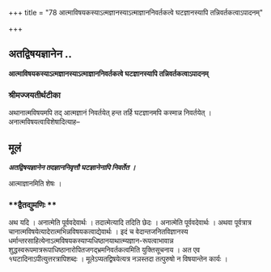 +++
title = "78 आत्माविषयकस्याऽत्मज्ञानस्याऽत्माज्ञाननिवर्तकत्वे घटज्ञानस्यापि तन्निवर्तकत्वाऽपादनम्"

+++


## अतद्विषयज्ञानेन ..

**आत्माविषयकस्याऽत्मज्ञानस्याऽत्माज्ञाननिवर्तकत्वे घटज्ञानस्यापि तन्निवर्तकत्वाऽपादनम्**

### **श्रीमज्जयतीर्थटीका**

अथानात्मविषयमपि तद् आत्मज्ञानं निवर्तयेत् हन्त तर्हि घटज्ञानमपि कस्मान्न निवर्तयेत् । अनात्मविषयत्वाविशेषादित्याह–

## **मूलं**

***अतद्विषयज्ञानेन तदज्ञाननिवृत्तौ घटज्ञानेनापि निवर्तेत ।***

आत्माज्ञानमिति शेषः ।

### **द्वैतद्युमणिः **

अथ यदि । अनात्मेति पूर्ववदेवार्थः । तदात्मेत्यादि तदिति छेदः । अनात्मेति पूर्ववदेवार्थः । अथवा पूर्वत्रात्र चानात्मविषयेत्यादेरात्मभिन्नविषयकत्वाद्येवार्थः । इदं च वेदान्तजनितविज्ञानस्य धर्मान्तरसाहित्येनाऽत्मविषयकस्याप्यधिष्ठानयाथात्म्यज्ञान-रूपत्वाभावान्न शुद्धस्वरूपमात्ररूपाधिष्ठानारोपितजगद्भ्रमनिवर्तकत्वमिति युक्तिसूचनाय । अत एव १घटादिनाऽपीत्युत्तरत्रापिशब्दः । मूलेऽप्यतद्विषयेत्यत्र नञस्तदा तत्पुरुषो न विषयान्तेन कार्यः ।

